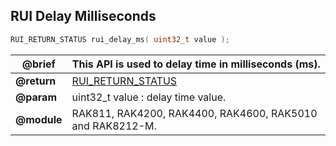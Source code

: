 ## RUI Delay Milliseconds

```c
RUI_RETURN_STATUS rui_delay_ms( uint32_t value );
```

| **@brief**  | This API is used to delay time in milliseconds (ms).      |
| ----------- | --------------------------------------------------------- |
| **@return** | [RUI_RETURN_STATUS](../#rui-return-status)                |
| **@param**  | uint32_t value : delay time value.                        |
| **@module** | RAK811, RAK4200, RAK4400, RAK4600, RAK5010 and RAK8212-M. |
